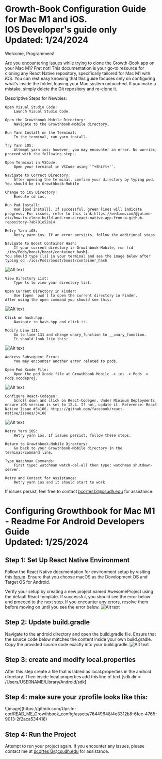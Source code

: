 <h1>Growth-Book Configuration Guide for Mac M1 and iOS. <br>
IOS Developer's guide only<br> 
Updated: 1/24/2024</h1>

Welcome, Programmers!

Are you encountering issues while trying to clone the Growth-Book app on your Mac M1? Fret not! This documentation is your go-to resource for cloning any React Native repository, specifically tailored for Mac M1 with iOS. You can rest easy knowing that this guide focuses only on configuring what's inside the folder, leaving your Mac system untouched. If you make a mistake, simply delete the Git repository and re-clone it.


Descriptive Steps for Newbies:

    Open Visual Studio Code:
        Launch Visual Studio Code.

    Open the Growthbook-Mobile Directory:
        Navigate to the Growthbook-Mobile directory.

    Run Yarn Install on the Terminal:
        In the terminal, run yarn install.

    Try Yarn iOS:
        Attempt yarn ios; however, you may encounter an error. No worries; proceed with the following steps.

    Open Terminal in VSCode:
        Open your terminal in VSCode using `^+Shift+``.

    Navigate to Correct Directory:
        After opening the terminal, confirm your directory by typing pwd. You should be in Growthbook-Mobile

    Change to iOS Directory:
        Execute cd ios.

    Run Pod Install:
        Run [pod install]. If successful, green lines will indicate progress. For issues, refer to this link:https://medium.com/@julien-ctx/how-to-clone-build-and-run-a-react-native-app-from-a-github-repository-7ab781e52a14

    Retry Yarn iOS:
        Retry yarn ios. If an error persists, follow the additional steps.

    Navigate to Boost Container Hash:
        If your current directory is Growthbook-Mobile, run [cd ./ios/Pods/boost/boost/container_hash].
    You should type [ls] in your terminal and see the image below after typing cd ./ios/Pods/boost/boost/container_hash
![Alt text](image.png)

    View Directory List:
        Type ls to view your directory list.

    Open Current Directory in Finder:
        Use [open `pwd`] to open the current directory in Finder.
    After using the open command you should see this: 
![Alt text](readmeimgs/container_hash.png)



    Click on hash.hpp:
        Navigate to hash.hpp and click it.

    Modify Line 131:
        Go to line 131 and change unary_function to __unary_function.
        It should look like this:
![Alt text](readmeimgs/unary_picture.png)

    Address Subsequent Error:
        You may encounter another error related to pods.

    Open Pod Xcode File:
        Open the pod Xcode file at Growthbook-Mobile -> ios -> Pods -> Pods.xcodeproj.
![Alt text](readmeimgs/Pods_location.png)

    Configure React-Codegen:
        Scroll down and click on React-Codegen. Under Minimum Deployments, ensure iOS version is set to 12.4. If not, update it. Reference: React Native Issue #34106. https://github.com/facebook/react-native/issues/34106

![Alt text](readmeimgs/react-codegen-pods-view.png)
    
    Retry Yarn iOS:
        Retry yarn ios. If issues persist, follow these steps.

    Return to Growthbook-Mobile Directory:
        Go back to your Growthbook-Mobile directory in the terminal/command line.

    Type Watchman Commands:
        First type: watchman watch-del-all then type: watchman shutdown-server.

    Retry and Contact for Assistance:
        Retry yarn ios and it should start to work. 

If issues persist, feel free to contact bcortes13@csudh.edu for assistance.




<h1>
Configuring Growthbook for Mac M1 - Readme
For Android Developers Guide<br>
Updated: 1/25/2024
</h1>

<h2>Step 1: Set Up React Native Environment</h2>

Follow the React Native documentation for environment setup by visiting this [forum](https://reactnative.dev/docs/environment-setup). Ensure that you choose macOS as the Development OS and Target OS for Android.

Verify your setup by creating a new project named AwesomeProject using the default React template. If successful, you should see the error below and proceed to the next step. If you encounter any errors, resolve them before moving on until you see the error below.
![Alt text](readmeimgs/ErrorAndroidDev.png)


<h2>Step 2: Update build.gradle</h2>

Navigate to the android directory and open the build.gradle file. Ensure that the source code below matches the content inside your own build.gradle. Copy the provided source code exactly into your build.gradle.
![Alt text](readmeimgs/BuildGradleAndroid.png)


<h2>Step 3: create and modify local.properties</h2>
    After this step create a file that is labled as local.properties in the android directory. 
    Then inside local.properties add this line of text
    [sdk.dir = /Users/USERNAME/Library/Android/sdk]
<h2>Step 4: make sure your zprofile looks like this: </h2>
![image](https://github.com/Upsite-cor/READ_ME_Growthbook_config/assets/76449648/4e3312b8-6fec-4765-9013-2f2aca534416)


<h2>Step 4: Run the Project</h2>

Attempt to run your project again. If you encounter any issues, please contact me at bcortes13@csudh.edu for assistance.
